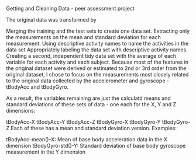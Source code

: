 Getting and Cleaning Data - peer assessment project

The original data was transformed by

Merging the training and the test sets to create one data set.
Extracting only the measurements on the mean and standard deviation for each measurement.
Using descriptive activity names to name the activities in the data set
Appropriately labeling the data set with descriptive activity names.
Creating a second, independent tidy data set with the average of each variable for each activity and each subject.
Because most of the features in the original dataset were derived or estimated to 2nd or 3rd order from the original dataset, I chose to focus on the measurements most closely related to the original data collected by the accelerometer and gyroscope - tBodyAcc and tBodyGyro.

As a result, the variables remaining are just the calculatd means and standard deviations of these sets of data - one each for the X, Y and Z dimensions:

tBodyAcc-X
tBodyAcc-Y
tBodyAcc-Z
tBodyGyro-X
tBodyGyro-Y
tBodyGyro-Z
Each of these has a mean and standard deviation version. Examples:

tBodyAcc-mean()-X: Mean of base body acceleration data in the X dimension
tBodyGyro-std()-Y: Standard deviation of base body gyroscope measurement in the Y dimension
